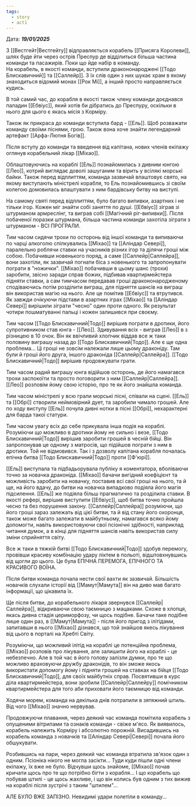 ```yaml
---
tags:
  - story
  - act1
---
```

Дата: ***19/01/2025***

З [[Вестгейт|Вестгейту]] відправляється корабель [[Присяга Королеви]], шлях буде йти через острів Преспур де відділиться більша частина команди та пасажирів. Поки що йде набір в команду.  
На корабель, в якості команди, вступили дракононароджені [[Тодо Блискавичний]] та [[Саллейр]]. З їх слів один з них шукає храм в якому знаходиться відомий монах [[Рок Мі]], а інший просто направляється кудись.  

В той самий час, до корабля в якості також члену команди доєднався паладин [[Ебвіус]], який хотів би дібратись до Преспуру, оскільки в нього для цього є якась місія з Корміру.  

Також як прикраса до команди вступила бард - [[Ель]]. Щоб розважати команду своїми піснями, грою. Також вона хоче знайти легендарний артефакт [[Арфа-Лютня Богів]].  

Після вступу до команди та введення від капітана, нових членів екіпажу оглянув корабельний лікар [[Міхао]].  

Облаштовуючись на кораблі [[Ель]] познайомилась з дивним юнгою [[Лео]], котрий виглядає доволі зашуганим та вірить у всілякі морські байки. Також перед відплиттям, команда зазвичай влаштовує свято, на якому виступають міністрелі корабля, то Ель познайомившись зі своїм колегою домовилась влаштувати з ним бардівську битву на виступі.  

На самому святі перед відплиттям, було багато випивки, азартних і не тільки ігор. Кожен міг знайти собі заняття по душі. [[Ебвіус]] зіграв зі штурманом армреслінг, та виграв собі [[Магічний ріг-випивки]]. Після побаченої поразки штурмана, більша частина команди захотіла зіграти з штурманом - ВСІ ПРОГРАЛИ.  

Тим часом сидячи трохи по осторонь від іншої команди та випиваючи по чарці алкоголю спілкувались [[Міхао]] та [[Аліндар Севері]], паралельно роблячи ставки на учасників різних ігор та ділячи гроші між собою. Побачивши новенького поряд, а саме [[Саллейр|Саллейра]], вони захотіли, як зазвичай погнати біса з новенького та запропонувати пограти в "ножички". [[Міхао]] побачивши в цьому шанс (трохи) заробити, звісно заради справ божих, підбивав квартирмейстера підняти ставки, а сам тимчасом передавав гроші дракононародженому сподіваючись потім розділити виграш, для підняття шансів на виграш він використав магію на нього. Але це помітив [[Ебвіус]] та втрутився. Як завжди очікуючи підстави в азартних іграх [[Міхао]] та [[Аліндар Севері]] вирішили зіграти "чесно" один проти одного. Як результат чотири пошматуванні пальці і кожен залишився при своєму.  

Тим часом [[Тодо Блискавичний|Тодо]] вирішив пограти в дротики, його супротивником став юнга - [[Лео]]. Здивування всіх - виграв [[Лео]] в з різницею в 10 очок. Він як ввічливий хлопчик віддав все ж таки половину виграшу назад до [[Тодо Блискавичний|Тодо]]. Але є ще одна проблема... Ці гроші не зовсім належали лише цьому драконіду. Там були й гроші його друга, іншого драконіда [[Саллейр|Саллейра]]. [[Тодо Блискавичний|Тодо]] вирішив продовжувати грати.  

Тим часом радий виграшу юнга відійшов осторонь, де його намагався трохи заспокоїти та просто поговорити з ним [[Саллейр|Саллейра]]. [[Лео]] розповім йому свою історію, про те як його знайшла команда.  

Тим часом міністрелі у всю грали морські пісні, співали на сцені. [[Ель]] та [[Обрі]] створили неймовірний дует, та заробили чимало грошей. Але по ходу виступу [[Ель]] почула дивні нотки в пісні [[Обрі]], нехарактерні для барда такої статури.  

Тим часом увагу всіх до себе прикувала інша подія на кораблі. Розуміючи що можливо в дротики йому не сильно і везе, [[Тодо Блискавичний|Тодо]] вирішив заробити грошей в чесній бійці. Він запропонував це одному з матросів, що підійшов пограти з ним в дротики. Той не відмовився. Так і з дозволу капітана корабля почалась епічна битва [[Тодо Блискавичний|Тодо]] проти [[Ф'юрі]].

[[Ель]] виступала та підбадьорувала публіку я коментатора, вболіваючи точно за новачка драконіда. [[Міхао]] бачачи вигідний коефіцієнт та можливість заробити на новачку, поставив всі свої гроші на нього, та й ще, на його вдачу, до битви на новачка випадково подіяла його магія підсилення. [[Ель]] же подіяла більш прагматично та розділила ставки. В якості рефері, вирішив виступити [[Ебвіус]], щоб битва точно пройшла чесно та без порушення закону.  [[Саллейр|Саллейра]] розуміючи, що його гроші зараз залежать від цієї битви, та й від стану його охоронця, також може багато залежати в майбутньому, намагався всяко йому допомогти, навіть використовуючи свої псіонічні здібності, наприклад читання думок, а в кінці для підняття шансів навіть використав силу зміни сприйняття світу.

Все ж таки в тяжкій битві [[Тодо Блискавичний|Тодо]] здобув перемогу, провівши красиву комбінацію удару ліктем в польоті, відштовхнувшись від щогли до цього. Це була ЕПІЧНА ПЕРЕМОГА, ЕПІЧНОГО ТА КРАСИВОГО ВОЇНА.  

Після битви команда почала нести свої вахти як зазвичай. Більшість новачків слухали історії від [[Мамут|Мамута]] він на диво мав багато інформації, що цікавила їх.  

Ще після битви, до корабельного лікаря звернувся [[Саллейр|Саллейра]], відкриваючи свою таємницю з мацаками. Схоже в хлопця, якась дивна стадія цериморфозу, чи щось подібне. Бачачи таке подібне лише один раз, в [[Мамут|Мамута]] - після його пригод з ілітідами, запитавши в нього [[Міхао]] дізнався, що той знайшов якесь лікування від цього в порталі на Хребті Світу.  

Розуміючи, що можливий ілітід на кораблі це потенційна проблема, [[Міхао]] розповів про лікування, але залишити його на кораблі - це небезпечно. Але в той час в його голову залізли думки, про те що можливо враховуючи дружбу драконідів, то він зможе якось використати допомогу йому і підняти грошей на ставках на бійця [[Тодо Блискавичний|Тодо]], для своїх майбутніх справ. Посвятивши в курс діла квартирмейстера, вони зробили [[Саллейр|Саллейру]] помічником квартирмейстера для того аби приховати його таємницю від команди.  

Ходячи морем, команда на декілька днів потрапили в зятяжний штиль. Від чого [[Міхао]] значно нервував.  

Продовжуючи плавання, через деякий час команда помітила корабель з опущеними вітрилами та ознаків команди - свіже м'ясо. Як виявилось, корабель належить Корміру і абсолютно порожній. Висадившись на корабель команда з новачків та [[Аліндар Севері|Севері]] почала його обшукувати.  

Розбившись на пари, через деякий час команда втратила зв'язок один з одним. Псіоніка нікого не могла засікти... Туди куди пішли одні члени екіпажу, їх вже не було. Відчувши щось знайоме, [[Міхао]] почав кричати щось про те що потрібно бігти з корабля... І що корабель що побував штилі - це щось жахливе, і що він колись був одним з тих вижив на кораблі після зустрічі з таким "штилем"...


АЛЕ БУЛО ВЖЕ ЗАПІЗНО. Невидимі удари полетіли в команду...